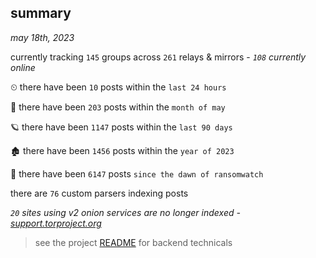 
## summary
_may 18th, 2023_

currently tracking `145` groups across `261` relays & mirrors - _`108` currently online_

⏲ there have been `10` posts within the `last 24 hours`

🦈 there have been `203` posts within the `month of may`

🪐 there have been `1147` posts within the `last 90 days`

🏚 there have been `1456` posts within the `year of 2023`

🦕 there have been `6147` posts `since the dawn of ransomwatch`

there are `76` custom parsers indexing posts

_`20` sites using v2 onion services are no longer indexed - [support.torproject.org](https://support.torproject.org/onionservices/v2-deprecation/)_

> see the project [README](https://github.com/joshhighet/ransomwatch#ransomwatch--) for backend technicals
